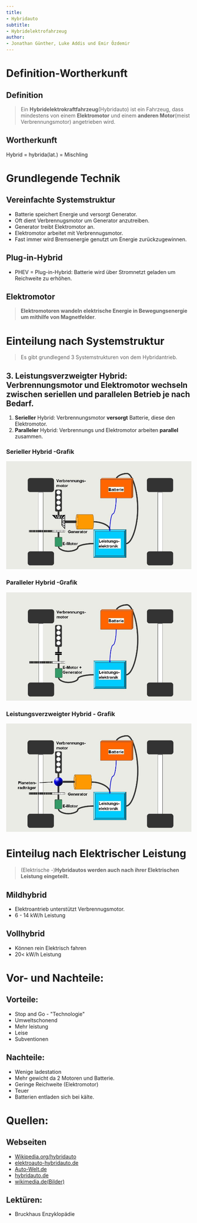 ```yaml
---
title:
- Hybridauto
subtitle:
- Hybridelektrofahrzeug
author:
- Jonathan Günther, Luke Addis und Emir Özdemir
---
```




# Definition-Wortherkunft
## Definition

> Ein **Hybridelektrokraftfahrzeug**(Hybridauto) ist ein Fahrzeug, dass mindestens von einem **Elektromotor** und einem **anderen Motor**(meist Verbrennungsmotor) angetrieben wird.


## Wortherkunft

Hybrid = hybrida(lat.) = Mischling

# Grundlegende Technik

## Vereinfachte Systemstruktur
- Batterie speichert Energie und versorgt Generator.
- Oft dient Verbrennugsmotor um Generator anzutreiben.
- Generator treibt Elektromotor an. 
- Elektromotor arbeitet mit Verbrennugsmotor.
- Fast immer wird Bremsenergie genutzt um Energie zurückzugewinnen.

## Plug-in-Hybrid
- PHEV = Plug-in-Hybrid: Batterie wird über Stromnetzt geladen um Reichweite zu erhöhen.

## Elektromotor 
 > **Elektromotoren wandeln elektrische Energie in Bewegungsenergie um mithilfe von Magnetfelder**. 

# Einteilung nach Systemstruktur
> Es gibt grundlegend 3 Systemstrukturen von dem Hybridantrieb. 

## 3. **Leistungsverzweigter** Hybrid: Verbrennungsmotor und Elektromotor wechseln zwischen seriellen und parallelen Betrieb je nach **Bedarf**.
 1. **Serieller** Hybrid: Verbrennungsmotor **versorgt** Batterie, diese den Elektromotor.
 2. **Paralleler** Hybrid: Verbrennungs und Elektromotor arbeiten **parallel** zusammen.

### Serieller Hybrid -Grafik
![Serieller Hybrid](img/serieller.jpg)

### Paralleler Hybrid -Grafik
![Paralleler Hybrid](img/paralleler.jpg)

### Leistungsverzweigter Hybrid - Grafik
![Leistungsverzweigter Hybrid](img/leistungsverzweigter.jpg)


# Einteilug nach Elektrischer Leistung

  > (Elektrische -)**Hybridautos werden auch nach ihrer Elektrischen Leistung eingeteilt.**


## **Mild**hybrid 
  - Elektroantrieb unterstützt Verbrennugsmotor.
  - 6 - 14 kW/h Leistung

## **Voll**hybrid 
  - Können rein Elektrisch fahren 
  - 20< kW/h Leistung

# Vor- und Nachteile: 

## Vorteile: 

- Stop and Go - "Technologie"
- Umweltschonend 
- Mehr leistung
- Leise
- Subventionen

## Nachteile:

- Wenige ladestation
- Mehr gewicht da 2 Motoren und Batterie.
- Geringe Reichweite (Elektromotor)
- Teuer
- Batterien entladen sich bei kälte.

# Quellen:
## Webseiten
- [Wikipedia.org/hybridauto](https://de.wikipedia.org/wiki/Hybridelektrokraftfahrzeug)
- [elektroauto-hybridauto.de](http://www.elektroauto-hybridauto.de)
- [Auto-Welt.de](https://www.die-auto-welt.de/ratgeber/hybridfahrzeuge-vor-und-nachteile)
- [hybridauto.de](hybridauto.de)
- [wikimedia.de(Bilder)](commons.wikimedia.org/wiki/File:Prius2004.JPG)

## Lektüren:
  - Bruckhaus Enzyklopädie
